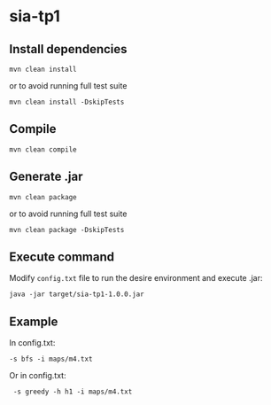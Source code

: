 # sia-tp1

## Install dependencies
`mvn clean install`

or to avoid running full test suite

`mvn clean install -DskipTests`

## Compile
`mvn clean compile` 

## Generate .jar
`mvn clean package` 

or to avoid running full test suite

`mvn clean package -DskipTests`

## Execute command
Modify `config.txt` file to run the desire environment and execute .jar:

`java -jar target/sia-tp1-1.0.0.jar`

## Example
In config.txt:

`
-s bfs
-i maps/m4.txt
`

Or in config.txt:

`
-s greedy
-h h1
-i maps/m4.txt`